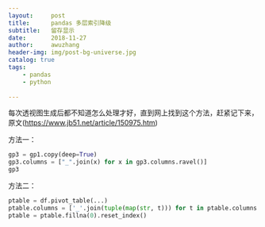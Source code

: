 ```yaml
---
layout:     post
title:      pandas 多层索引降级
subtitle:   留存显示
date:       2018-11-27
author:     awuzhang
header-img: img/post-bg-universe.jpg
catalog: true
tags:
    - pandas
    - python
    
---
```



每次透视图生成后都不知道怎么处理才好，直到网上找到这个方法，赶紧记下来，原文(https://www.jb51.net/article/150975.htm)

方法一：
``` python
gp3 = gp1.copy(deep=True)
gp3.columns = ["_".join(x) for x in gp3.columns.ravel()]
gp3
```

方法二：
``` python
ptable = df.pivot_table(...)
ptable.columns = ['_'.join(tuple(map(str, t))) for t in ptable.columns.values]
ptable = ptable.fillna(0).reset_index()
```

